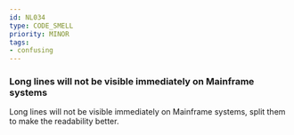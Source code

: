 ```yaml
---
id: NL034
type: CODE_SMELL
priority: MINOR
tags:
- confusing
---
```


### Long lines will not be visible immediately on Mainframe systems

Long lines will not be visible immediately on Mainframe systems, split them to make the readability better.

